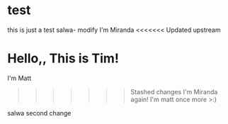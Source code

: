 # test
this is just a test
salwa- modify
I'm Miranda
<<<<<<< Updated upstream

Hello,, This is Tim!
=======
I'm Matt
>>>>>>> Stashed changes
I'm Miranda again!
I'm matt once more >:)

salwa second change
